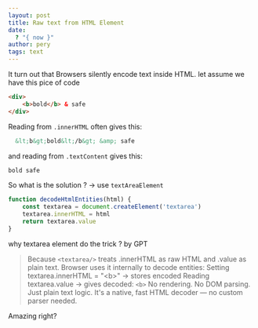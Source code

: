 ```yaml
---
layout: post
title: Raw text from HTML Element
date:
  ? "{ now }"
author: pery
tags: text
---
```


It turn out that Browsers silently encode text inside HTML.
let assume we have this pice of code
```html
<div>
    <b>bold</b> & safe
</div>
```

Reading from `.innerHTML` often gives this:
```html
  &lt;b&gt;bold&lt;/b&gt; &amp; safe
```
and reading from `.textContent` gives this:
```html
bold safe
```

So what is the solution ? → use `textAreaElement`

```js
function decodeHtmlEntities(html) {
    const textarea = document.createElement('textarea')
    textarea.innerHTML = html
    return textarea.value
}
```
why textarea element do the trick ? by GPT

>Because `<textarea/>` treats .innerHTML as raw HTML and .value as plain text.
>Browser uses it internally to decode entities:
>Setting textarea.innerHTML = "&lt;b&gt;" → stores encoded
>Reading textarea.value → gives decoded: `<b>`
>No rendering. No DOM parsing. Just plain text logic.
> It's a native, fast HTML decoder — no custom parser needed.

Amazing right?
